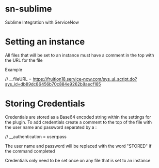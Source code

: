sn-sublime
==========

Sublime Integration with ServiceNow


Setting an instance
==========

All files that will be set to an instance must have a comment in the top with the URL for the file

Example

  // __fileURL = https://fruition18.service-now.com/sys_ui_script.do?sys_id=db89dc86456b70c884e9262b8aecf165

Storing Credentials
==========

Credentials are stored as a Base64 encoded string within the settings for the plugin.
To add credentials create a comment to the top of the file with the user name and password separated by a :

   // __authentication = user:pass

The user name and password will be replaced with the word "STORED" if the command completed
  
Credentials only need to be set once on any file that is set to an instance
